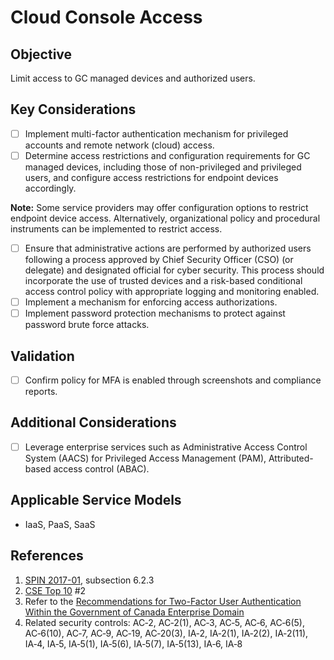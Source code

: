# Cloud Console Access

## Objective

Limit access to GC managed devices and authorized users.

## Key Considerations

* [ ] Implement multi-factor authentication mechanism for privileged accounts and remote network (cloud) access.
* [ ] Determine access restrictions and configuration requirements for GC managed devices, including those of non-privileged and privileged users, and configure access restrictions for endpoint devices accordingly.

**Note:** Some service providers may offer configuration options to restrict endpoint device access. Alternatively, organizational policy and procedural instruments can be implemented to restrict access.

* [ ] Ensure that administrative actions are performed by authorized users following a process approved by Chief Security Officer (CSO) (or delegate) and designated official for cyber security. This process should incorporate the use of trusted devices and a risk-based conditional access control policy with appropriate logging and monitoring enabled.
* [ ] Implement a mechanism for enforcing access authorizations.
* [ ] Implement password protection mechanisms to protect against password brute force attacks.

## Validation

* [ ] Confirm policy for MFA is enabled through screenshots and compliance reports.

## Additional Considerations

* [ ] Leverage enterprise services such as Administrative Access Control System (AACS) for Privileged Access Management (PAM), Attributed-based access control (ABAC).

## Applicable Service Models

* IaaS, PaaS, SaaS

## References

1. [SPIN 2017-01](https://www.canada.ca/en/government/system/digital-government/digital-government-innovations/cloud-services/direction-secure-use-commercial-cloud-services-spin.html), subsection 6.2.3
2. [CSE Top 10](https://www.cyber.gc.ca/en/guidance/cse-top-10-it-security-actions) #2
3. Refer to the [Recommendations for Two-Factor User Authentication Within the Government of Canada Enterprise Domain](https://intranet.canada.ca/wg-tg/rtua-rafu-eng.asp)
4. Related security controls: AC‑2, AC‑2(1), AC‑3, AC‑5, AC‑6, AC‑6(5), AC‑6(10), AC‑7, AC‑9, AC‑19, AC‑20(3), IA‑2, IA‑2(1), IA‑2(2), IA‑2(11), IA‑4, IA‑5, IA‑5(1), IA‑5(6), IA‑5(7), IA‑5(13), IA‑6, IA‑8

